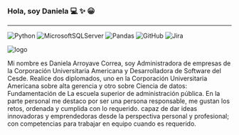 ### Hola, soy Daniela :computer: :sparkles: :grinning:
***
![Python](https://img.shields.io/badge/python-3670A0?style=for-the-badge&logo=python&logoColor=ffdd54)
![MicrosoftSQLServer](https://img.shields.io/badge/Microsoft%20SQL%20Server-CC2927?style=for-the-badge&logo=microsoft%20sql%20server&logoColor=white)
![Pandas](https://img.shields.io/badge/pandas-%23150458.svg?style=for-the-badge&logo=pandas&logoColor=white)
![GitHub](https://img.shields.io/badge/github-%23121011.svg?style=for-the-badge&logo=github&logoColor=white)
![Jira](https://img.shields.io/badge/jira-%230A0FFF.svg?style=for-the-badge&logo=jira&logoColor=white)

![logo](https://firebasestorage.googleapis.com/v0/b/portafoliodac-3ab14.appspot.com/o/tarjeta.png?alt=media&token=0e59a0be-0176-4d6f-9722-2153d0744d3b)

Mi nombre es Daniela Arroyave Correa, soy Administradora de empresas de la Corporación Universitaria Americana y Desarrolladora de Software del Cesde.
Realice dos diplomados, uno en la Corporación Universitaria Americana sobre alta gerencia y otro sobre Ciencia de datos: Fundamentación 
de La escuela superior de administración pública.
En la parte personal me destaco por ser una persona responsable, me gustan los retos, ordenada y cumplida con lo requerido.
capaz de dar ideas innovadoras y emprendedoras desde la perspectiva personal y profesional; con competencias
para trabajar en equipo cuando es requerido.
